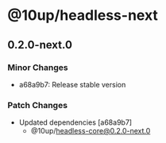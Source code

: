 # @10up/headless-next

## 0.2.0-next.0

### Minor Changes

- a68a9b7: Release stable version

### Patch Changes

- Updated dependencies [a68a9b7]
  - @10up/headless-core@0.2.0-next.0
